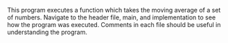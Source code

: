 This program executes a function which takes the moving average of a set of numbers.
Navigate to the header file, main, and implementation to see how the program was executed.
Comments in each file should be useful in understanding the program.
